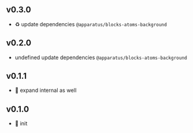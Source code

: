 ## v0.3.0

* ♻️ update dependencies `@apparatus/blocks-atoms-background`

## v0.2.0

* undefined update dependencies `@apparatus/blocks-atoms-background`

## v0.1.1

* 🐞 expand internal as well

## v0.1.0

* 🐣 init
